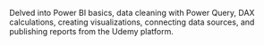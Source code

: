 Delved into Power BI basics, data cleaning with Power Query, DAX calculations, creating visualizations, connecting data sources, and publishing reports from the Udemy platform.
